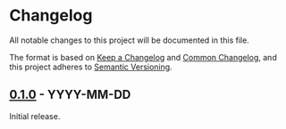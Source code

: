 # Changelog

All notable changes to this project will be documented in this file.

The format is based on [Keep a Changelog](https://keepachangelog.com/en/1.1.0/)
and [Common Changelog](https://common-changelog.org/), and this project adheres
to [Semantic Versioning](https://semver.org/spec/v2.0.0.html).

## [0.1.0] - YYYY-MM-DD

Initial release.

[0.1.0]: https://github.com/Reun-Media/php-app-definitions/releases/tag/0.1.0
